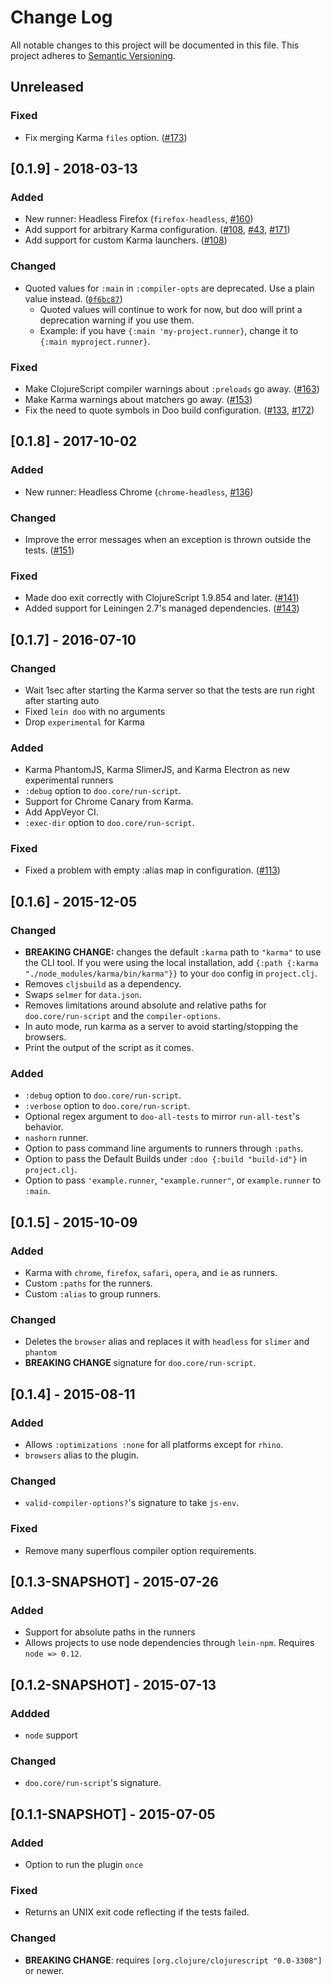 # Change Log
All notable changes to this project will be documented in this file.
This project adheres to [Semantic Versioning](http://semver.org/).

## Unreleased

### Fixed
- Fix merging Karma `files` option. ([#173](https://github.com/bensu/doo/pull/173))

## [0.1.9] - 2018-03-13

### Added
- New runner: Headless Firefox (`firefox-headless`, [#160](https://github.com/bensu/doo/pull/160))
- Add support for arbitrary Karma configuration. ([#108](https://github.com/bensu/doo/pull/108), [#43](https://github.com/bensu/doo/issues/43), [#171](https://github.com/bensu/doo/pull/171))
- Add support for custom Karma launchers. ([#108](https://github.com/bensu/doo/pull/108))

### Changed
- Quoted values for `:main` in `:compiler-opts` are deprecated. Use a plain value instead. ([`0f6bc87`](https://github.com/bensu/doo/commit/0f6bc8764dacff1d7ebae954e85722ecf9c680e3))
  - Quoted values will continue to work for now, but doo will print a deprecation warning if you use them.
  - Example: if you have `{:main 'my-project.runner}`, change it to `{:main myproject.runner}`.

### Fixed
- Make ClojureScript compiler warnings about `:preloads` go away. ([#163](https://github.com/bensu/doo/issues/163))
- Make Karma warnings about matchers go away. ([#153](https://github.com/bensu/doo/pull/153))
- Fix the need to quote symbols in Doo build configuration. ([#133](https://github.com/bensu/doo/issues/133), [#172](https://github.com/bensu/doo/pull/172))

## [0.1.8] - 2017-10-02

### Added
- New runner: Headless Chrome (`chrome-headless`, [#136](https://github.com/bensu/doo/pull/136)) 

### Changed
- Improve the error messages when an exception is thrown outside the tests. ([#151](https://github.com/bensu/doo/issues/151))

### Fixed
- Made doo exit correctly with ClojureScript 1.9.854 and later. ([#141](https://github.com/bensu/doo/pull/141))
- Added support for Leiningen 2.7's managed dependencies. ([#143](https://github.com/bensu/doo/pull/143))

## [0.1.7] - 2016-07-10

### Changed
- Wait 1sec after starting the Karma server so that the tests are run right after starting auto
- Fixed `lein doo` with no arguments
- Drop `experimental` for Karma

### Added
- Karma PhantomJS, Karma SlimerJS, and Karma Electron as new experimental runners
- `:debug` option to `doo.core/run-script`.
- Support for Chrome Canary from Karma.
- Add AppVeyor CI.
- `:exec-dir` option to `doo.core/run-script`.

### Fixed
- Fixed a problem with empty :alias map in configuration. ([#113](https://github.com/bensu/doo/issues/113))

## [0.1.6] - 2015-12-05

### Changed
- **BREAKING CHANGE:** changes the default `:karma` path to
    `"karma"` to use the CLI tool. If you were using the local
    installation, add `{:path {:karma "./node_modules/karma/bin/karma"}}`
    to your `doo` config in `project.clj`.
- Removes `cljsbuild` as a dependency.
- Swaps `selmer` for `data.json`.
- Removes limitations around absolute and relative paths for
  `doo.core/run-script` and the `compiler-options`.
- In auto mode, run karma as a server to avoid starting/stopping the
  browsers.
- Print the output of the script as it comes.

### Added
- `:debug` option to `doo.core/run-script`.
- `:verbose` option to `doo.core/run-script`.
- Optional regex argument to `doo-all-tests` to mirror
  `run-all-test`'s behavior.
- `nashorn` runner.
- Option to pass command line arguments to runners through `:paths`.
- Option to pass the Default Builds under `:doo {:build "build-id"}`
  in `project.clj`.
- Option to pass `'example.runner`, `"example.runner"`, or
  `example.runner` to `:main`.

## [0.1.5] - 2015-10-09

### Added
- Karma with `chrome`, `firefox`, `safari`, `opera`, and `ie` as
  runners.
- Custom `:paths` for the runners.
- Custom `:alias` to group runners.

### Changed
- Deletes the `browser` alias and replaces it with
  `headless` for `slimer` and `phantom`
- **BREAKING CHANGE** signature for `doo.core/run-script`.

## [0.1.4] - 2015-08-11

### Added
- Allows `:optimizations :none` for all platforms except for `rhino`.
- `browsers` alias to the plugin.

### Changed
- `valid-compiler-options?`'s signature to take `js-env`.

### Fixed
- Remove many superflous compiler option requirements.

## [0.1.3-SNAPSHOT] - 2015-07-26

### Added
- Support for absolute paths in the runners
- Allows projects to use node dependencies through `lein-npm`.
  Requires `node => 0.12`.

## [0.1.2-SNAPSHOT] - 2015-07-13

### Addded
- `node` support

### Changed
- `doo.core/run-script`'s signature.

## [0.1.1-SNAPSHOT] - 2015-07-05

### Added
- Option to run the plugin `once`

### Fixed
- Returns an UNIX exit code reflecting if the tests failed.

### Changed
- **BREAKING CHANGE**: requires `[org.clojure/clojurescript "0.0-3308"]` or newer.
